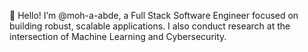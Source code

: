 👋 Hello! I’m @moh-a-abde, a Full Stack Software Engineer focused on building robust, scalable applications. I also conduct research at the intersection of Machine Learning and Cybersecurity.


<!---
moh-a-abde/moh-a-abde is a ✨ special ✨ repository because its `README.md` (this file) appears on your GitHub profile.
You can click the Preview link to take a look at your changes.
--->
